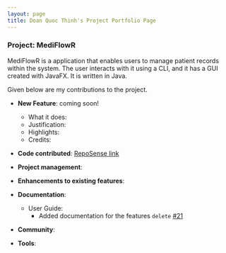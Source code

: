 ```yaml
---
layout: page
title: Doan Quoc Thinh's Project Portfolio Page
---
```


### Project: MediFlowR

MediFlowR is a application that enables users to manage patient records within the system.
The user interacts with it using a CLI, and it has a GUI created with JavaFX. It is written in Java.

Given below are my contributions to the project.

* **New Feature**: coming soon!
  * What it does:
  * Justification:
  * Highlights:
  * Credits:

* **Code contributed**: [RepoSense link](https://nus-cs2103-ay2324s1.github.io/tp-dashboard/?search=dinde2004&breakdown=true)

* **Project management**:

* **Enhancements to existing features**:

* **Documentation**:
  * User Guide:
    * Added documentation for the features `delete` [\#21]()

* **Community**:

* **Tools**:
